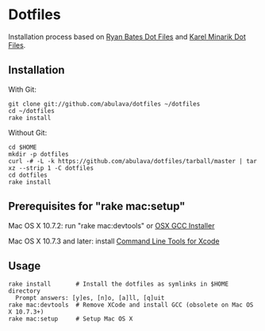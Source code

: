 Dotfiles
========

Installation process based on [Ryan Bates Dot Files](http://github.com/ryanb/dotfiles/) and
[Karel Minarik Dot Files](http://github.com/karmi/dotfiles/).

Installation
------------

With Git:

    git clone git://github.com/abulava/dotfiles ~/dotfiles
    cd ~/dotfiles
    rake install

Without Git:

    cd $HOME
    mkdir -p dotfiles
    curl -# -L -k https://github.com/abulava/dotfiles/tarball/master | tar xz --strip 1 -C dotfiles
    cd dotfiles
    rake install

Prerequisites for "rake mac:setup"
----------------------------------

Mac OS X 10.7.2: run "rake mac:devtools" or [OSX GCC Installer](https://github.com/kennethreitz/osx-gcc-installer/)

Mac OS X 10.7.3 and later: install [Command Line Tools for Xcode](https://developer.apple.com/downloads/index.action)

Usage
-----

    rake install       # Install the dotfiles as symlinks in $HOME directory
      Prompt answers: [y]es, [n]o, [a]ll, [q]uit
    rake mac:devtools  # Remove XCode and install GCC (obsolete on Mac OS X 10.7.3+)
    rake mac:setup     # Setup Mac OS X

